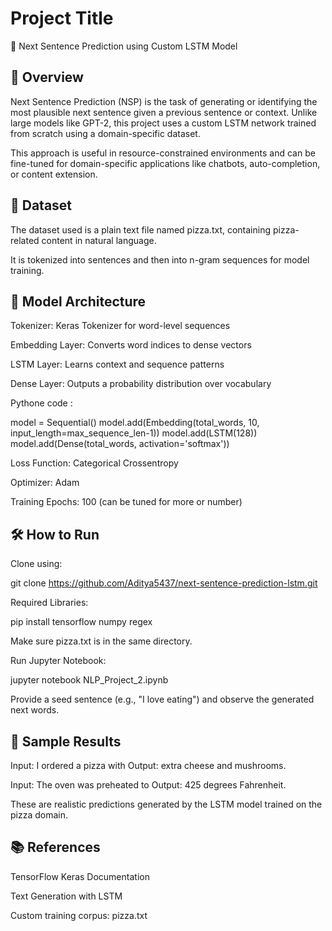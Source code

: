 
# Project Title

🍕 Next Sentence Prediction using Custom LSTM Model


## 📖 Overview

Next Sentence Prediction (NSP) is the task of generating or identifying the most plausible next sentence given a previous sentence or context. Unlike large models like GPT-2, this project uses a custom LSTM network trained from scratch using a domain-specific dataset.

This approach is useful in resource-constrained environments and can be fine-tuned for domain-specific applications like chatbots, auto-completion, or content extension.
## 📂 Dataset

The dataset used is a plain text file named pizza.txt, containing pizza-related content in natural language.

It is tokenized into sentences and then into n-gram sequences for model training.
## 🧠 Model Architecture

Tokenizer: Keras Tokenizer for word-level sequences

Embedding Layer: Converts word indices to dense vectors

LSTM Layer: Learns context and sequence patterns

Dense Layer: Outputs a probability distribution over vocabulary

Pythone code :

model = Sequential()
model.add(Embedding(total_words, 10, input_length=max_sequence_len-1))
model.add(LSTM(128))
model.add(Dense(total_words, activation='softmax'))


Loss Function: Categorical Crossentropy

Optimizer: Adam

Training Epochs: 100 (can be tuned for more or number)
## 🛠️ How to Run

Clone using:

git clone https://github.com/Aditya5437/next-sentence-prediction-lstm.git


Required Libraries:

pip install tensorflow numpy regex


Make sure pizza.txt is in the same directory.

Run Jupyter Notebook:

jupyter notebook NLP_Project_2.ipynb


Provide a seed sentence (e.g., "I love eating") and observe the generated next words.
## 🧪 Sample Results

Input: I ordered a pizza with
Output: extra cheese and mushrooms.

Input: The oven was preheated to
Output: 425 degrees Fahrenheit.

These are realistic predictions generated by the LSTM model trained on the pizza domain.
## 📚 References

TensorFlow Keras Documentation

Text Generation with LSTM

Custom training corpus: pizza.txt
